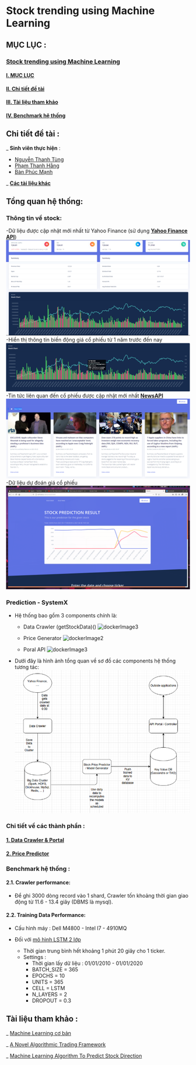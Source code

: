# Stock trending using Machine Learning

## MỤC LỤC : 

### [Stock trending using Machine Learning](#stock-trending-using-machine-learning)

#### [I. MỤC LỤC](#mục-lục-)

#### [II. Chi tiết đề tài](#chi-tiết-đề-tài-)

#### [III. Tài liệu tham khảo](#tài-liệu-tham-khảo-)

#### [IV. Benchmark hệ thống](#benchmark-hệ-thống-)

## Chi tiết đề tài : 

_ **Sinh viên thực hiện** : 

- [Nguyễn Thanh Tùng](https://github.com/pinezapple)
- [Phạm Thanh Hằng](https://github.com/phamthanhhang208)
- [Bàn Phúc Mạnh](https://github.com/banmanh482)

_ [**Các tài liệu khác**](https://drive.google.com/drive/u/0/folders/1HEeWtAvx3QEX8-NdKroqLt776YLoR2bw)

## Tổng quan hệ thống:

### Thông tin về stock:
-Dữ liệu được cập nhật mới nhất từ Yahoo Finance (sử dụng [**Yahoo Finance API**](https://rapidapi.com/finance.yahoo.api/api/yahoo-finance-low-latency))
![StockSummary](Picture/193744382_939014623333156_4951387090101229841_n.png)
-Hiển thị thông tin biến động giá cổ phiếu từ 1 năm trước đến nay 
![StockChart](Picture/192189848_1807477476081090_8891646324303643104_n.png)
-Tin tức liên quan đến cổ phiếu được cập nhật mới nhất [**NewsAPI**](https://newsapi.org/docs/get-started)
![StockNews](Picture/192463591_159855842821064_812452028416744831_n.png)
-Dữ liệu dự đoán giá cổ phiếu
![StockPrediction](Picture/stock-prediction-demo.png)

### Prediction - SystemX

- Hệ thống bao gồm 3 components chính là:
    + Data Crawler (getStockData)()
    ![dockerImage3](https://hub.docker.com/repository/docker/pinezapple/stock-project-crawler) 

    + Price Generator
    ![dockerImage2](https://hub.docker.com/repository/docker/pinezapple/lsmt-stock-model)

    + Poral API 
    ![dockerImage3](https://hub.docker.com/repository/docker/pinezapple/stock-portal) 

- Dưới đây là hình ảnh tổng quan về sơ đồ  các components hệ thống tương tác:
![SystemOverall](Picture/image.png)

### Chi tiết về các thành phần :

#### [1. Data Crawler & Portal](https://github.com/pinezapple/20202-Stock-Project/tree/main/systemX)

#### [2. Price Predictor](https://github.com/pinezapple/20202-Stock-Project/tree/main/systemX/Price_Generator)


### Benchmark hệ thống : 

#### 2.1. Crawler performance:
+ Để ghi 3000 dòng record vào 1 shard, Crawler tốn khoảng thời gian giao động từ 11.6 - 13.4 giây (DBMS là mysql).

#### 2.2. Training Data Performance: 

+ Cấu hình máy : Dell M4800 - Intel I7 - 4910MQ

+ Đối với [mô hình LSTM 2 lớp](https://github.com/pinezapple/20202-Stock-Project/tree/main/systemX/Price_Generator#2-m%C3%B4-h%C3%ACnh-lstm-2-l%E1%BB%9Bp-)
    - Thời gian trung bình hết khoảng 1 phút 20 giây cho 1 ticker.
    - Settings :
      - Thời gian lấy dữ liệu : 01/01/2010 - 01/01/2020
      - BATCH_SIZE = 365
      - EPOCHS = 10
      - UNITS = 365
      - CELL = LSTM
      - N_LAYERS = 2
      - DROPOUT = 0.3

## Tài liệu tham khảo : 

_ [Machine Learning cơ bản](https://drive.google.com/open?id=0B7ujsutwirjXLXlwcnZUTjVVRXVjd19WNlVmREdac0xFNGIw)

_ [A Novel Algorithmic Trading Framework](https://drive.google.com/open?id=0B7ujsutwirjXc2YzVWdYWUZUZnBzNEp1MXotNVhrUEpfTmlj)

_ [Machine Learning Algorithm To Predict Stock Direction](https://medium.com/@jasonbamford/machine-learning-algorithm-to-predict-stock-direction-d54b7666cc7c)
